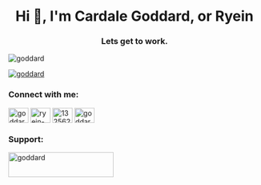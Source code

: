 <h1 align="center">Hi 👋, I'm Cardale Goddard, or Ryein</h1>
<h3 align="center">Lets get to work.</h3>

<p align="left"> <img src="https://komarev.com/ghpvc/?username=goddard&label=Profile%20views&color=0e75b6&style=flat" alt="goddard" /> </p>

<p align="left"> <a href="https://github.com/ryo-ma/github-profile-trophy"><img src="https://github-profile-trophy.vercel.app/?username=goddard" alt="goddard" /></a> </p>

<h3 align="left">Connect with me:</h3>
<p align="left">
<a href="https://dev.to/goddard" target="blank"><img align="center" src="https://cdn.jsdelivr.net/npm/simple-icons@3.0.1/icons/dev-dot-to.svg" alt="goddard" height="30" width="40" /></a>
<a href="https://linkedin.com/in/ryein-goddard" target="blank"><img align="center" src="https://cdn.jsdelivr.net/npm/simple-icons@3.0.1/icons/linkedin.svg" alt="ryein-goddard" height="30" width="40" /></a>
<a href="https://stackoverflow.com/users/1325621" target="blank"><img align="center" src="https://cdn.jsdelivr.net/npm/simple-icons@3.0.1/icons/stackoverflow.svg" alt="1325621" height="30" width="40" /></a>
<a href="https://kaggle.com/goddard" target="blank"><img align="center" src="https://cdn.jsdelivr.net/npm/simple-icons@3.0.1/icons/kaggle.svg" alt="goddard" height="30" width="40" /></a>
</p>

<h3 align="left">Support:</h3>
<p><a href="https://www.buymeacoffee.com/goddard"> <img align="left" src="https://cdn.buymeacoffee.com/buttons/v2/default-yellow.png" height="50" width="210" alt="goddard" /></a></p><br><br>
